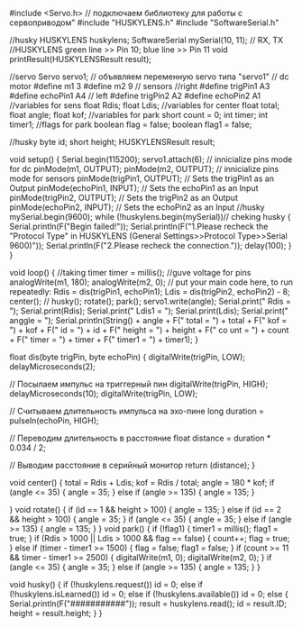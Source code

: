 #include <Servo.h> // подключаем библиотеку для работы с сервоприводом"
#include "HUSKYLENS.h"
#include "SoftwareSerial.h"

//husky
HUSKYLENS huskylens;
SoftwareSerial mySerial(10, 11); // RX, TX
//HUSKYLENS green line >> Pin 10; blue line >> Pin 11
void printResult(HUSKYLENSResult result);

//servo
Servo servo1; // объявляем переменную servo типа "servo1"
// dc motor
#define m1 3
#define m2 9
// sensors
//right
#define trigPin1 A3
#define echoPin1 A4
// left
#define trigPin2 A2
#define echoPin2 A1
//variables for sens
float Rdis;
float Ldis;
//variables for center
float total;
float angle;
float kof;
//variables for park
short count = 0;
int timer;
int timer1;
//flags for park
boolean flag = false;
boolean flag1 = false;

//husky
byte id;
short height;
HUSKYLENSResult result;

void setup() {
  Serial.begin(115200);
  servo1.attach(6);
  // innicialize pins mode for dc
  pinMode(m1, OUTPUT);
  pinMode(m2, OUTPUT);
  // innicialize pins mode for sensors
  pinMode(trigPin1, OUTPUT); // Sets the trigPin1 as an Output
  pinMode(echoPin1, INPUT); // Sets the echoPin1 as an Input
  pinMode(trigPin2, OUTPUT); // Sets the trigPin2 as an Output
  pinMode(echoPin2, INPUT); // Sets the echoPin2 as an Input
  //husky
  mySerial.begin(9600);
  while (!huskylens.begin(mySerial))// cheking husky
  {
    Serial.println(F("Begin failed!"));
    Serial.println(F("1.Please recheck the \"Protocol Type\" in HUSKYLENS (General Settings>>Protocol Type>>Serial 9600)"));
    Serial.println(F("2.Please recheck the connection."));
    delay(100);
  }
}

void loop() {
  //taking timer
  timer = millis();
  //guve voltage for pins
  analogWrite(m1, 180);
  analogWrite(m2, 0);
  // put your main code here, to run repeatedly:
  Rdis = dis(trigPin1, echoPin1);
  Ldis = dis(trigPin2, echoPin2) - 8;
  center();
  //  husky();
  rotate();
  park();
  servo1.write(angle);
  Serial.print("    Rdis = ");
  Serial.print(Rdis);
  Serial.print("    Ldis1 = ");
  Serial.print(Ldis);
  Serial.print("  anggle = ");
  Serial.println(String() + angle + F("  total = ") + total +  F("   kof = ") + kof + F("     id = ") + id + F("     height = ") + height + F("   co  unt =  ") + count + F("    timer = ") + timer + F("    timer1 = ") + timer1);
}


float dis(byte trigPin, byte echoPin) {
  digitalWrite(trigPin, LOW);
  delayMicroseconds(2);

  // Посылаем импульс на триггерный пин
  digitalWrite(trigPin, HIGH);
  delayMicroseconds(10);
  digitalWrite(trigPin, LOW);

  // Считываем длительность импульса на эхо-пине
  long duration = pulseIn(echoPin, HIGH);

  // Переводим длительность в расстояние
  float distance = duration * 0.034 / 2;

  // Выводим расстояние в серийный монитор
  return (distance);
}

void center() {
  total = Rdis + Ldis;
  kof = Rdis / total;
  angle = 180 * kof;
  if (angle <= 35) {
    angle = 35;
  } else if (angle >= 135) {
    angle = 135;
  }



}
void rotate() {
  if (id == 1 && height > 100) {
    angle = 135;
  } else if (id == 2 && height > 100) {
    angle = 35;
  }
    if (angle <= 35) {
    angle = 35;
  } else if (angle >= 135) {
    angle = 135;
  }
}
void park() {
  if (!flag1) {
    timer1 = millis();
    flag1 = true;
  }
  if (Rdis > 1000 || Ldis > 1000 && flag == false) {
    count++;
    flag = true;
  } else if (timer - timer1 >= 1500) {
    flag = false;
    flag1 = false;
  }
  if (count >= 11 && timer - timer1 >= 2500) {
    digitalWrite(m1, 0);
    digitalWrite(m2, 0);
  }
   if (angle <= 35) {
    angle = 35;
  } else if (angle >= 135) {
    angle = 135;
  }
}


void husky() {
  if (!huskylens.request()) id = 0;
  else if (!huskylens.isLearned()) id = 0;
  else if (!huskylens.available()) id = 0;
  else
  {
    Serial.println(F("###########"));
    result = huskylens.read();
    id = result.ID;
    height = result.height; 
  }
}
